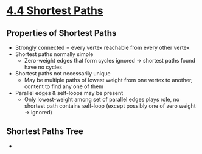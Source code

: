 # [4.4 Shortest Paths](http://algs4.cs.princeton.edu/44sp/)

## Properties of Shortest Paths
* Strongly connected = every vertex reachable from every other vertex
* Shortest paths normally simple
    * Zero-weight edges that form cycles ignored → shortest paths found have no cycles
* Shortest paths not necessarily unique
    * May be multiple paths of lowest weight from one vertex to another, content to find any one of them
* Parallel edges & self-loops may be present
    * Only lowest-weight among set of parallel edges plays role, no shortest path contains self-loop (except possibly one of zero weight → ignored)

## Shortest Paths Tree
* 
